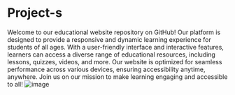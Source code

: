 # Project-s

Welcome to our educational website repository on GitHub! Our platform is designed to provide a responsive and dynamic learning experience for students of all ages. With a user-friendly interface and interactive features, 
learners can access a diverse range of educational resources, including lessons, quizzes, videos, and more. Our website is optimized for seamless performance across various devices, ensuring accessibility anytime, 
anywhere. Join us on our mission to make learning engaging and accessible to all!
![image](https://github.com/Souravjha69/Project-s/assets/163469201/4a7315dd-807c-4b17-88c5-e57ef56ea80a)
